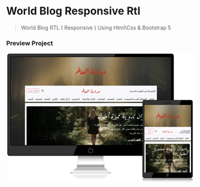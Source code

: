 # World Blog Responsive Rtl

> World Blog RTL ( Responsive ) Using Html\Css & Bootstrap 5

### Preview Project

<img src="world-blog.png" alt="Preview Project" />
